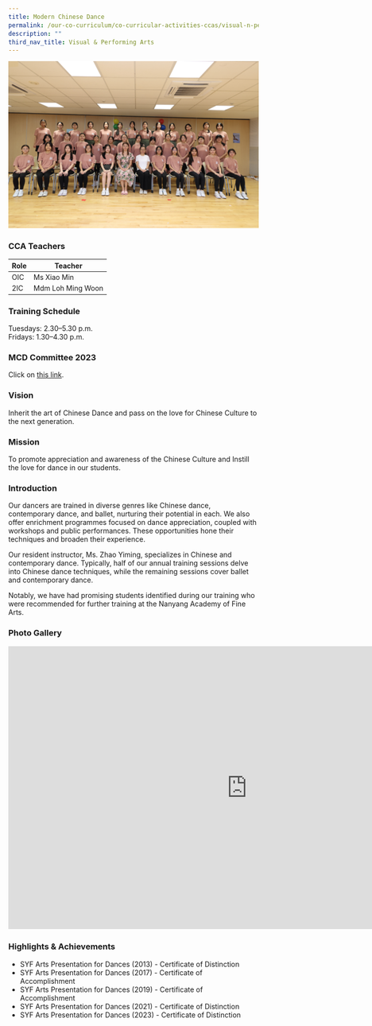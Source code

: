 ```yaml
---
title: Modern Chinese Dance
permalink: /our-co-curriculum/co-curricular-activities-ccas/visual-n-performing-arts/modern-chinese-dance/
description: ""
third_nav_title: Visual & Performing Arts
---
```

![](/images/2023_modern_chinese%20dance_01.jpg)

### CCA Teachers


| Role | Teacher |
|---|---|
| OIC | Ms Xiao Min |
| 2IC | Mdm Loh Ming Woon |


### Training Schedule 
Tuesdays: 2.30–5.30 p.m.<br>Fridays: 1.30–4.30 p.m.

### MCD Committee 2023
Click on [this link](https://docs.google.com/document/d/1Zfc8MherQNZwOMLOjuyA02bE4Za5rqxdMe4KS1CfaCM/edit?usp=sharing). 

### Vision 
Inherit the art of Chinese Dance and pass on the love for Chinese Culture to the next generation.

### Mission 
To promote appreciation and awareness of the Chinese Culture and Instill the love for dance in our students.

### Introduction 
Our dancers are trained in diverse genres like Chinese dance, contemporary dance, and ballet, nurturing their potential in each. We also offer enrichment programmes focused on dance appreciation, coupled with workshops and public performances. These opportunities hone their techniques and broaden their experience.

Our resident instructor, Ms. Zhao Yiming, specializes in Chinese and contemporary dance. Typically, half of our annual training sessions delve into Chinese dance techniques, while the remaining sessions cover ballet and contemporary dance.

Notably, we have had promising students identified during our training who were recommended for further training at the Nanyang Academy of Fine Arts.

### Photo Gallery 
<iframe src="https://docs.google.com/presentation/d/e/2PACX-1vSnculI8DPgyNAmypnd2qlhbGw13f6L9Nd97uVa7dN2Qcgm-hMc2u8x7uNYsRpEW56uQVUsIOi_Gmc9/embed?start=true&amp;loop=true&amp;delayms=3000" frameborder="0" width="960" height="569" allowfullscreen="true"></iframe>

### Highlights &amp; Achievements
- SYF Arts Presentation for Dances (2013) - Certificate of Distinction
- SYF Arts Presentation for Dances (2017)&nbsp;- Certificate of Accomplishment
- SYF Arts Presentation for Dances (2019)&nbsp;- Certificate of Accomplishment
- SYF Arts Presentation for Dances (2021)&nbsp;- Certificate of Distinction
- SYF Arts Presentation for Dances (2023)&nbsp;- Certificate of Distinction